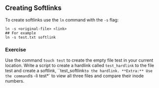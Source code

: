 ## Creating Softlinks
To create softlinks use the `ln` command with the `-s` flag:

~~~~
ln -s <original-file> <link>
## For example
ln -s test.txt softlink
~~~~

### Exercise
Use the command `touch test` to create the empty file test in your current location. 
Write a script to create a hardlink called `test_hardlink` to the file test and create a softlink, ``test_softlink` to the hardlink.
**Extra:** Use the command `ls -li test*` to view all three files and compare their inode numbers. 
